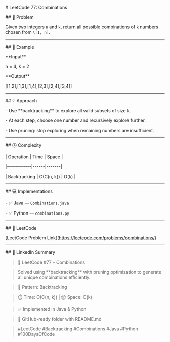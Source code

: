 \# LeetCode 77: Combinations



\## 🧩 Problem

Given two integers `n` and `k`, return all possible combinations of `k` numbers chosen from `\[1, n]`.



---



\## 🧠 Example

\*\*Input\*\*

n = 4, k = 2



\*\*Output\*\*





\[\[1,2],\[1,3],\[1,4],\[2,3],\[2,4],\[3,4]]





---



\## 💡 Approach

\- Use \*\*backtracking\*\* to explore all valid subsets of size `k`.

\- At each step, choose one number and recursively explore further.

\- Use pruning: stop exploring when remaining numbers are insufficient.



---



\## 🕒 Complexity

| Operation | Time | Space |

|------------|------|-------|

| Backtracking | O(C(n, k)) | O(k) |



---



\## 💻 Implementations

\- ✅ Java — `Combinations.java`

\- ✅ Python — `combinations.py`



---



\## 🔗 LeetCode

\[LeetCode Problem Link](https://leetcode.com/problems/combinations/)



---



\## 📢 LinkedIn Summary

> 🧮 LeetCode #77 – Combinations  

> Solved using \*\*backtracking\*\* with pruning optimization to generate all unique combinations efficiently.  

>  

> 🧠 Pattern: Backtracking  

> ⏱️ Time: O(C(n, k)) | 📦 Space: O(k)  

>  

> ✅ Implemented in Java \& Python  

> 📁 GitHub-ready folder with README.md  

>  

> #LeetCode #Backtracking #Combinations #Java #Python #100DaysOfCode

